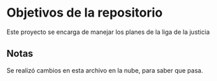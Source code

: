 # Objetivos de la repositorio

Este proyecto se encarga de manejar los planes de la liga de la justicia


## Notas
Se realizó cambios en esta archivo en la nube, para saber que pasa.
